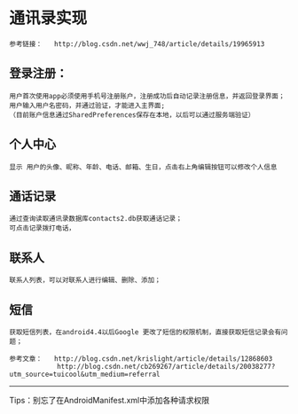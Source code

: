 # 通讯录实现

	参考链接：	http://blog.csdn.net/wwj_748/article/details/19965913

##	登录注册：

	用户首次使用app必须使用手机号注册账户，注册成功后自动记录注册信息，并返回登录界面；
	用户输入用户名密码，并通过验证，才能进入主界面;
	（目前账户信息通过SharedPreferences保存在本地，以后可以通过服务端验证）

##	个人中心
	
	显示 用户的头像、昵称、年龄、电话、邮箱、生日，点击右上角编辑按钮可以修改个人信息

##	通话记录
		
	通过查询读取通讯录数据库contacts2.db获取通话记录；
	可点击记录拨打电话，
	
	
##	联系人

	联系人列表，可以对联系人进行编辑、删除、添加；


##	短信
	
	获取短信列表，在android4.4以后Google 更改了短信的权限机制，直接获取短信记录会有问题；
	
	参考文章：	http://blog.csdn.net/krislight/article/details/12868603
				http://blog.csdn.net/cb269267/article/details/20038277?utm_source=tuicool&utm_medium=referral

----	

Tips：别忘了在AndroidManifest.xml中添加各种请求权限